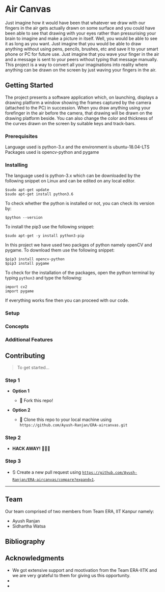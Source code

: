 # Air Canvas

Just imagine how it would have been that whatever we draw with our fingers in the air gets actually drawn on some surface and you could have been able to see that drawing with your eyes rather than pressurising your brain to imagine and make a picture in itself. Well, you would be able to see it as long as you want. Just imagine that you would be able to draw anything without using pens, pencils, brushes, etc and save it to your smart phone or PC for future use. Just imagine that you wave your finger in the air and a message is sent to your peers without typing that message manually. This project is a way to convert all your imaginations into reality where anything can be drawn on the screen by just waving your fingers in the air.

## Getting Started

The project presents a software application which, on launching, displays a drawing platform a window showing the frames captured by the camera (attached to the PC) in succession. When you draw anything using your forefinger in the air  before the camera, that drawing will be drawn on the drawing platform beside. You can also change the color and thickness of the curves drawn on the screen by suitable keys and track-bars. 

### Prerequisites

Language used is python-3.x and the environment is ubuntu-18.04-LTS
Packages used is opencv-python and pygame


### Installing

The language used is python-3.x which can be downloaded by the following snippet on Linux and can be edited on any local editor.

```
$sudo apt-get update
$sudo apt-get install python3.6
```
To check whether the python is installed or not, you can check its version by: 

```
$python --version
```
To install the pip3 use the following snippet:

```
$sudo apt-get -y install python3-pip
```
In this project we have used two packges of python namely openCV and pygame. To download them use the following snippet:

```
$pip3 install opencv-python
$pip3 install pygame
```
To check for the installation of the packages, open the python terminal by typing ```python3``` and type the following:

```
import cv2
import pygame
```
If everything works fine then you can proceed with our code.

### Setup

### Concepts

### Additional Features

## Contributing

> To get started...

### Step 1

- **Option 1**
    - 🍴 Fork this repo!

- **Option 2**
    - 👯 Clone this repo to your local machine using `https://github.com/Ayush-Ranjan/ERA-aircanvas.git`

### Step 2

- **HACK AWAY!** 🔨🔨🔨

### Step 3

- 🔃 Create a new pull request using <a href="https://github.com/Ayush-Ranjan/ERA-aircanvas/compare?expand=1" target="_blank">`https://github.com/Ayush-Ranjan/ERA-aircanvas/compare?expand=1`</a>.

---

## Team

Our team comprised of two members from Team ERA, IIT Kanpur namely:
* Ayush Ranjan
* Sidhartha Watsa

## Bibliography



## Acknowledgments

* We got extensive support and mootivation from the Team ERA-IITK and we are very grateful to them for giving us this opportunity.
* 
* 

